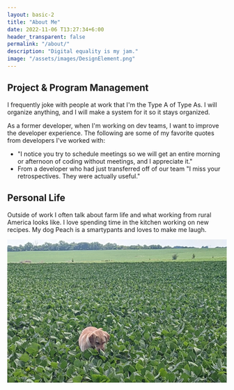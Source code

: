 ```yaml
---
layout: basic-2
title: "About Me"
date: 2022-11-06 T13:27:34+6:00
header_transparent: false
permalink: "/about/"
description: "Digital equality is my jam."
image: "/assets/images/DesignElement.png"
---
```


## Project & Program Management

I frequently joke with people at work that I'm the Type A of Type As. I will organize anything, and I will make a system for it so it stays organized. 

As a former developer, when I'm working on dev teams, I want to improve the developer experience. The following are some of my favorite quotes from developers I've worked with:
* "I notice you try to schedule meetings so we will get an entire morning or afternoon of coding without meetings, and I appreciate it."
* From a developer who had just transferred off of our team "I miss your retrospectives. They were actually useful."

## Personal Life

Outside of work I often talk about farm life and what working from rural America looks like. I love spending time in the kitchen working on new recipes. My dog Peach is a smartypants and loves to make me laugh.

![Peach, my yellow Labrador Retriever, in a field of soybeans, smelling them.](/assets/images/Peach.jpg)